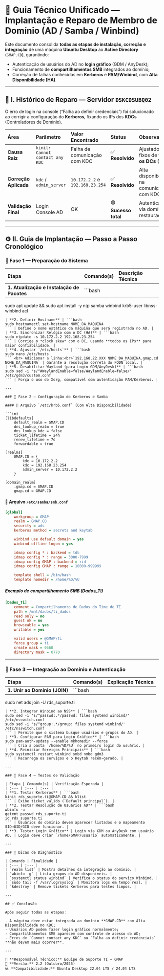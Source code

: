 
# 🧩 Guia Técnico Unificado — Implantação e Reparo de Membro de Domínio (AD / Samba / Winbind)

Este documento consolida **todas as etapas de instalação, correção e integração** de uma máquina **Ubuntu Desktop** ao **Active Directory** (`GMAP.CD`), garantindo:

- Autenticação de usuários do AD no **login gráfico** (GDM / AnyDesk);
- Funcionamento de **compartilhamentos SMB** integrados ao domínio;
- Correção de falhas conhecidas em **Kerberos** e **PAM/Winbind**, com **Alta Disponibilidade (HA)**.

---

## 🧭 I. Histórico de Reparo — Servidor `DSKCDSUBQ02`

O erro de login na console (“Falha ao definir credenciais”) foi solucionado ao corrigir a configuração do **Kerberos**, fixando os IPs dos **KDCs** (Controladores de Domínio).

| Área | Parâmetro | Valor Encontrado | Status | Observações |
| :--- | :--- | :--- | :--- | :--- |
| **Causa Raiz** | `kinit: Cannot contact any KDC` | Falha de comunicação com KDC | ✅ **Resolvido** | Ajustado IPs fixos de **todos os DCs** (HA) |
| **Correção Aplicada** | `kdc` / `admin_server` | `10.172.2.2` e `192.168.23.254` | ✅ **Resolvido** | Alta disponibilidade na comunicação com KDCs |
| **Validação Final** | Login Console AD | OK | 🟢 **Sucesso total** | Autenticação via domínio restaurada |

---

## ⚙️ II. Guia de Implantação — Passo a Passo Cronológico

### 🔹 Fase 1 — Preparação do Sistema

| Etapa | Comando(s) | Descrição Técnica |
| :--- | :--- | :--- |
| **1. Atualização e Instalação de Pacotes** | ```bash
sudo apt update && sudo apt install -y ntp samba winbind krb5-user libnss-winbind acl
``` | Instala pacotes essenciais. O NTP é **crítico** para o Kerberos. |
| **2. Definir Hostname** | ```bash
sudo hostnamectl set-hostname NOME_DA_MAQUINA
``` | Define o nome estático da máquina que será registrada no AD. |
| **3. Sincronizar Relógio com o DC (HA)** | ```bash
sudo ntpdate -s 10.172.2.2 192.168.23.254
``` | Corrige o *clock skew* com o DC, usando **todos os IPs** para maior confiabilidade. |
| **4. Ajustar `/etc/hosts`** | ```bash
sudo nano /etc/hosts
``` <br> Adicionar a linha:<br>`192.168.22.XXX NOME_DA_MAQUINA.gmap.cd NOME_DA_MAQUINA` | Garante a resolução correta do FQDN local. |
| **5. Desabilitar Wayland (para Login GDM/AnyDesk)** | ```bash
sudo sed -i 's/^#WaylandEnable=false/WaylandEnable=false/' /etc/gdm3/custom.conf
``` | Força o uso do Xorg, compatível com autenticação PAM/Kerberos. |

---

### 🔹 Fase 2 — Configuração do Kerberos e Samba

#### 🧱 Arquivo `/etc/krb5.conf` (Com Alta Disponibilidade)

```ini
[libdefaults]
    default_realm = GMAP.CD
    dns_lookup_realm = true
    dns_lookup_kdc = false
    ticket_lifetime = 24h
    renew_lifetime = 7d
    forwardable = true

[realms]
    GMAP.CD = {
        kdc = 10.172.2.2
        kdc = 192.168.23.254
        admin_server = 10.172.2.2
    }

[domain_realm]
    .gmap.cd = GMAP.CD
    gmap.cd = GMAP.CD
```

#### 🧱 Arquivo `/etc/samba/smb.conf`

```ini
[global]
    workgroup = GMAP
    realm = GMAP.CD
    security = ads
    kerberos method = secrets and keytab

    winbind use default domain = yes
    winbind offline logon = yes

    idmap config * : backend = tdb
    idmap config * : range = 3000-7999
    idmap config GMAP : backend = rid
    idmap config GMAP : range = 10000-999999

    template shell = /bin/bash
    template homedir = /home/%D/%U
```

##### Exemplo de compartilhamento SMB (Dados_Ti)

```ini
[Dados_Ti]
    comment = Compartilhamento de Dados do Time de TI
    path = /mnt/dados/ti_dados
    read only = no
    guest ok = no
    browseable = yes
    writable = yes

    valid users = @GMAP\ti
    force group = ti
    create mask = 0660
    directory mask = 0770
```

---

### 🔹 Fase 3 — Integração ao Domínio e Autenticação

| Etapa | Comando(s) | Explicação Técnica |
| :--- | :--- | :--- |
| **1. Unir ao Domínio (JOIN)** | ```bash
sudo net ads join -U rds_suporte.ti
``` | Junta a máquina ao AD, criando a conta de computador. |
| **2. Integrar Winbind ao NSS** | ```bash
sudo sed -i 's/^passwd:.*/passwd: files systemd winbind/' /etc/nsswitch.conf
sudo sed -i 's/^group:.*/group: files systemd winbind/' /etc/nsswitch.conf
``` | Permite que o sistema busque usuários e grupos do AD. |
| **3. Configurar PAM para Login Gráfico** | ```bash
sudo pam-auth-update --enable mkhomedir --force
``` | Cria a pasta `/home/%D/%U` no primeiro login do usuário. |
| **4. Reiniciar Serviços Principais** | ```bash
sudo systemctl restart winbind smbd nmbd gdm3
``` | Recarrega os serviços e o Keytab recém-gerado. |

---

### 🔹 Fase 4 — Testes de Validação

| Etapa | Comando(s) | Verificação Esperada |
| :--- | :--- | :--- |
| **1. Testar Kerberos** | ```bash
kinit rds_suporte.ti@GMAP.CD && klist
``` | Exibe ticket válido (`Default principal`). |
| **2. Testar Resolução de Usuários AD** | ```bash
wbinfo -u
getent passwd rds_suporte.ti
id rds_suporte.ti
``` | Usuários do domínio devem aparecer listados e o mapeamento SID→UID/GID deve funcionar. |
| **3. Testar Login Gráfico** | Login via GDM ou AnyDesk com usuário AD. | Login deve criar `/home/GMAP/usuario` automaticamente. |

---

### 🧰 Dicas de Diagnóstico

| Comando | Finalidade |
| :--- | :--- |
| `realm list` | Mostra detalhes da integração ao domínio. |
| `wbinfo -g` | Lista grupos do AD disponíveis. |
| `systemctl status winbind` | Verifica o status do serviço Winbind. |
| `sudo tail -f /var/log/syslog` | Monitora logs em tempo real. |
| `kdestroy` | Remove tickets Kerberos para testes limpos. |

---

## ✅ Conclusão

Após seguir todas as etapas:

- A máquina deve estar integrada ao domínio **GMAP.CD** com Alta Disponibilidade no KDC;
- Usuários AD podem fazer login gráfico normalmente;
- Compartilhamentos SMB aparecem com controle de acesso do AD;
- Erros de `Cannot contact any KDC` ou `Falha ao definir credenciais` **não devem mais ocorrer**.

---

📌 **Responsável Técnico:** Equipe de Suporte TI – GMAP  
📅 **Versão:** 2.2 (Outubro/2025)  
💻 **Compatibilidade:** Ubuntu Desktop 22.04 LTS / 24.04 LTS
